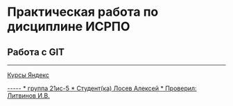 # Практическая работа по дисциплине ИСРПО
## Работа с GIT
-----
<p aligh="center"><ing src="https://w.forfun.com/fetch/5a/5a7350599720f7a5b6749672e16b099f.jpeg"src= width="300"></p>

<p><a href="https://practicum.yandex.ru/">Курсы Яндекс</p>
-----
* группа 21ис-5
* Студент(ка) Лосев Алексей
* Проверил: Литвинов И.В.